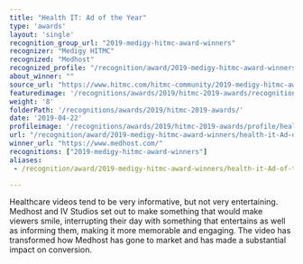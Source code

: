 ```yaml
---
title: "Health IT: Ad of the Year"
type: 'awards'
layout: 'single'
recognition_group_url: "2019-medigy-hitmc-award-winners"
recognizer: "Medigy HITMC"
recognized: "Medhost"
recognized_profile: "/recognition/award/2019-medigy-hitmc-award-winners/health-it-Ad-of-the-Year/"
about_winner: ""
source_url: "https://www.hitmc.com/hitmc-community/2019-medigy-hitmc-award-winners/"
featuredimage: '/recognitions/awards/2019/hitmc-2019-awards/recognition/medhost-medigy-hitmc-2019-ad-of-the-year.jpg' 
weight: '8'
folderPath: '/recognitions/awards/2019/hitmc-2019-awards/'
date: '2019-04-22'
profileimage: '/recognitions/awards/2019/hitmc-2019-awards/profile/health-it-ad-of-the-year.jpg'
url: "/recognition/award/2019-medigy-hitmc-award-winners/health-it-Ad-of-the-Year/"
winner_url: "https://www.medhost.com/"
recognitions: ["2019-medigy-hitmc-award-winners"]
aliases:
 - /recognition/award/2019-medigy-hitmc-award-winners/health-it-Ad-of-the-Year/

---
```


Healthcare videos tend to be very informative, but not very entertaining. Medhost and IV Studios set out to make something that would make viewers smile, interrupting their day with something that entertains as well as informing them, making it more memorable and engaging. The video has transformed how Medhost has gone to market and has made a substantial impact on conversion.